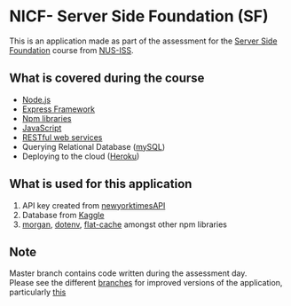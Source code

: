 # NICF- Server Side Foundation (SF)

This is an application made as part of the assessment for the [Server Side Foundation](<https://www.iss.nus.edu.sg/executive-education/course/detail/nicf--server-side-foundation-(sf)>) course from [NUS-ISS](https://www.iss.nus.edu.sg/).

## What is covered during the course

- [Node.js](https://nodejs.org/en/about/)
- [Express Framework](https://expressjs.com/)
- [Npm libraries](https://www.npmjs.com/)
- [JavaScript](https://www.javascript.com/)
- [RESTful web services](https://www.smashingmagazine.com/2018/01/understanding-using-rest-api/)
- Querying Relational Database ([mySQL](https://www.mysql.com/))
- Deploying to the cloud ([Heroku](https://www.heroku.com/home))

## What is used for this application

1. API key created from [newyorktimesAPI](https://developer.nytimes.com/)
2. Database from [Kaggle](https://www.kaggle.com/meetnaren/goodreads-best-books-of-2018)
3. [morgan](https://www.npmjs.com/package/morgan), [dotenv](https://www.npmjs.com/package/dotenv), [flat-cache](https://www.npmjs.com/package/flat-cache) amongst other npm libraries

## Note

Master branch contains code written during the assessment day.\
Please see the different [branches](https://github.com/Paddlepop25/goodreadsapp/branches) for improved versions of the application, particularly [this](https://github.com/Paddlepop25/goodreadsapp/tree/redo-assessment-v2)
